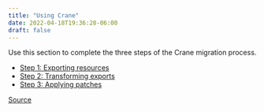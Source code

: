 ```yaml
---
title: "Using Crane"
date: 2022-04-18T19:36:28-06:00
draft: false
---
```

Use this section to complete the three steps of the Crane migration process.
* [Step 1: Exporting resources](https://konveyor.github.io/crane/usingcrane/step1export/)
* [Step 2: Transforming exports](https://konveyor.github.io/crane/usingcrane/step2transform/)
* [Step 3: Applying patches](https://konveyor.github.io/crane/usingcrane/step3apply/)

[Source](https://github.com/konveyor/konveyor.github.io/blob/main/content/former/Crane/UsingCrane/_index.md)